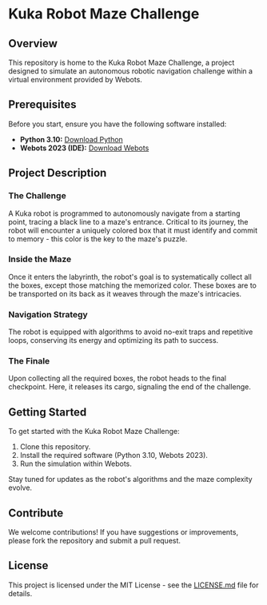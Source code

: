# Kuka Robot Maze Challenge

## Overview

This repository is home to the Kuka Robot Maze Challenge, a project designed to simulate an autonomous robotic navigation challenge within a virtual environment provided by Webots.

## Prerequisites

Before you start, ensure you have the following software installed:
- **Python 3.10:** [Download Python](https://www.python.org/downloads/)
- **Webots 2023 (IDE):** [Download Webots](https://cyberbotics.com/#download)

## Project Description

### The Challenge

A Kuka robot is programmed to autonomously navigate from a starting point, tracing a black line to a maze's entrance. Critical to its journey, the robot will encounter a uniquely colored box that it must identify and commit to memory - this color is the key to the maze's puzzle.

### Inside the Maze

Once it enters the labyrinth, the robot's goal is to systematically collect all the boxes, except those matching the memorized color. These boxes are to be transported on its back as it weaves through the maze's intricacies.

### Navigation Strategy

The robot is equipped with algorithms to avoid no-exit traps and repetitive loops, conserving its energy and optimizing its path to success.

### The Finale

Upon collecting all the required boxes, the robot heads to the final checkpoint. Here, it releases its cargo, signaling the end of the challenge.

## Getting Started

To get started with the Kuka Robot Maze Challenge:
1. Clone this repository.
2. Install the required software (Python 3.10, Webots 2023).
3. Run the simulation within Webots.

Stay tuned for updates as the robot's algorithms and the maze complexity evolve.

## Contribute

We welcome contributions! If you have suggestions or improvements, please fork the repository and submit a pull request.

## License

This project is licensed under the MIT License - see the [LICENSE.md](LICENSE) file for details.
